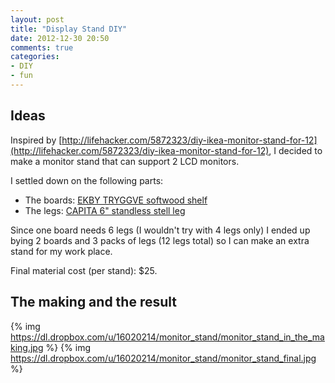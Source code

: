 ```yaml
---
layout: post
title: "Display Stand DIY"
date: 2012-12-30 20:50
comments: true
categories:
- DIY
- fun
---
```

## Ideas
Inspired by [http://lifehacker.com/5872323/diy-ikea-monitor-stand-for-12](http://lifehacker.com/5872323/diy-ikea-monitor-stand-for-12), I decided to make a monitor stand that can support 2 LCD monitors.

I settled down on the following parts:

- The boards: [EKBY TRYGGVE softwood shelf](http://www.ikea.com/us/en/catalog/products/30094629/#/10094630)
- The legs: [CAPITA 6" standless stell leg](http://www.ikea.com/us/en/catalog/products/20049538/#/00054564)

Since one board needs 6 legs (I wouldn't try with 4 legs only) I ended up bying 2 boards and 3 packs of legs (12 legs total) so I can make an extra stand for my work place.

Final material cost (per stand): $25.

## The making and the result
{% img https://dl.dropbox.com/u/16020214/monitor_stand/monitor_stand_in_the_making.jpg %}
{% img https://dl.dropbox.com/u/16020214/monitor_stand/monitor_stand_final.jpg %}
